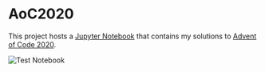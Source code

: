 # AoC2020
This project hosts a [Jupyter Notebook](https://github.com/jnslk/AoC2020/blob/main/ipynb/Advent_of_Code_2020.ipynb) that contains my solutions to [Advent of Code 2020](https://adventofcode.com/2020).

![Test Notebook](https://github.com/jnslk/AoC2020/workflows/test%20notebook/badge.svg)
